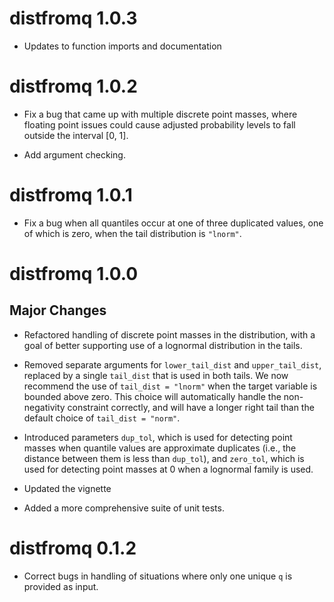 # distfromq 1.0.3

* Updates to function imports and documentation

# distfromq 1.0.2

* Fix a bug that came up with multiple discrete point masses, where floating point issues could cause adjusted probability levels to fall outside the interval [0, 1].

* Add argument checking.

# distfromq 1.0.1

* Fix a bug when all quantiles occur at one of three duplicated values, one of which is zero, when the tail distribution is `"lnorm"`.

# distfromq 1.0.0

## Major Changes

* Refactored handling of discrete point masses in the distribution, with a goal of better supporting use of a lognormal distribution in the tails.

* Removed separate arguments for `lower_tail_dist` and `upper_tail_dist`, replaced by a single `tail_dist` that is used in both tails. We now recommend the use of `tail_dist = "lnorm"` when the target variable is bounded above zero. This choice will automatically handle the non-negativity constraint correctly, and will have a longer right tail than the default choice of `tail_dist = "norm"`.

* Introduced parameters `dup_tol`, which is used for detecting point masses when quantile values are approximate duplicates (i.e., the distance between them is less than `dup_tol`), and `zero_tol`, which is used for detecting point masses at 0 when a lognormal family is used.

* Updated the vignette

* Added a more comprehensive suite of unit tests.


# distfromq 0.1.2

* Correct bugs in handling of situations where only one unique `q` is provided as input.
